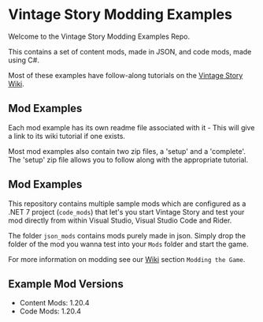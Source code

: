 # Vintage Story Modding Examples

Welcome to the Vintage Story Modding Examples Repo.

This contains a set of content mods, made in JSON, and code mods, made using C#.

Most of these examples have follow-along tutorials on the [Vintage Story Wiki](https://wiki.vintagestory.at/index.php/Main_Page).

## Mod Examples

Each mod example has its own readme file associated with it - This will give a link to its wiki tutorial if one exists.

Most mod examples also contain two zip files, a 'setup' and a 'complete'. The 'setup' zip file allows you to follow along with the appropriate tutorial. 

## Mod Examples
This repository contains multiple sample mods which are configured as a .NET 7 project (`code_mods`) that let's you start Vintage Story and test your mod directly from within Visual Studio, Visual Studio Code and Rider.

The folder `json_mods` contains mods purely made in json. Simply drop the folder of the mod you wanna test into your `Mods` folder and start the game.

For more information on modding see our [Wiki](https://wiki.vintagestory.at/index.php/Main_Page) section `Modding the Game`.		

## Example Mod Versions
- Content Mods: 1.20.4
- Code Mods: 1.20.4